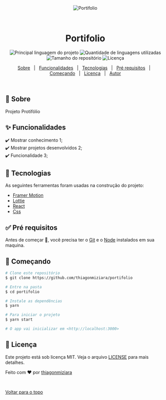 <div align="center" id="top"> 
  <img src="./public/gif.gif" alt="Portifolio" />

  &#xa0;

  <!-- <a href="https://portifolio.netlify.com">Demo</a> -->
</div>

<h1 align="center">Portifolio</h1>

<p align="center">
  <img alt="Principal linguagem do projeto" src="https://img.shields.io/github/languages/top/thiagonmiziara/portifolio?color=56BEB8">

  <img alt="Quantidade de linguagens utilizadas" src="https://img.shields.io/github/languages/count/thiagonmiziara/portifolio?color=56BEB8">

  <img alt="Tamanho do repositório" src="https://img.shields.io/github/repo-size/thiagonmiziara/portifolio?color=56BEB8">

  <img alt="Licença" src="https://img.shields.io/github/license/thiagonmiziara/portifolio?color=56BEB8">

  <!-- <img alt="Github issues" src="https://img.shields.io/github/issues/thiagonmiziara/portifolio?color=56BEB8" /> -->

  <!-- <img alt="Github forks" src="https://img.shields.io/github/forks/thiagonmiziara/portifolio?color=56BEB8" /> -->

  <!-- <img alt="Github stars" src="https://img.shields.io/github/stars/thiagonmiziara/portifolio?color=56BEB8" /> -->
</p>

<!-- Status -->

<!-- <h4 align="center"> 
	🚧  Portifolio 🚀 Em construção...  🚧
</h4> 

<hr> -->

<p align="center">
  <a href="#dart-sobre">Sobre</a> &#xa0; | &#xa0; 
  <a href="#sparkles-funcionalidades">Funcionalidades</a> &#xa0; | &#xa0;
  <a href="#rocket-tecnologias">Tecnologias</a> &#xa0; | &#xa0;
  <a href="#white_check_mark-pré-requesitos">Pré requisitos</a> &#xa0; | &#xa0;
  <a href="#checkered_flag-começando">Começando</a> &#xa0; | &#xa0;
  <a href="#memo-licença">Licença</a> &#xa0; | &#xa0;
  <a href="https://github.com/thiagonmiziara" target="_blank">Autor</a>
</p>

<br>

## :dart: Sobre ##

Projeto Protifólio

## :sparkles: Funcionalidades ##

:heavy_check_mark: Mostrar conhecimento 1;\
:heavy_check_mark: Mostrar projetos desenvolvidos 2;\
:heavy_check_mark: Funcionalidade 3;

## :rocket: Tecnologias ##

As seguintes ferramentas foram usadas na construção do projeto:

- [Framer Motion](https://Framer.io/)
- [Lottie](https://Lottie.org/en/)
- [React](https://pt-br.reactjs.org/)
- [Css](https://Css.dev/)


## :white_check_mark: Pré requisitos ##

Antes de começar :checkered_flag:, você precisa ter o [Git](https://git-scm.com) e o [Node](https://nodejs.org/en/) instalados em sua maquina.

## :checkered_flag: Começando ##

```bash
# Clone este repositório
$ git clone https://github.com/thiagonmiziara/portifolio

# Entre na pasta
$ cd portifolio

# Instale as dependências
$ yarn

# Para iniciar o projeto
$ yarn start

# O app vai inicializar em <http://localhost:3000>
```

## :memo: Licença ##

Este projeto está sob licença MIT. Veja o arquivo [LICENSE](LICENSE.md) para mais detalhes.


Feito com :heart: por <a href="https://github.com/thiagonmiziara" target="_blank">thiagonmiziara</a>

&#xa0;

<a href="#top">Voltar para o topo</a>
